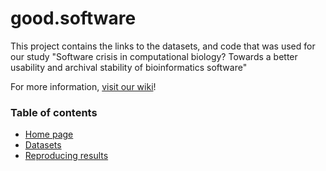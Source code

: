 # good.software

This project contains the links to the datasets, and code that was used for our study "Software crisis in computational biology?  Towards a better usability and archival stability of bioinformatics software"

For more information, [visit our wiki](https://github.com/smangul1/good.software/wiki)!


### Table of contents

* [Home page](https://github.com/smangul1/good.software/wiki)
* [Datasets](https://github.com/smangul1/good.software/wiki/Datasets)
* [Reproducing results](https://github.com/smangul1/good.software/wiki/Reproducing-the-results)
